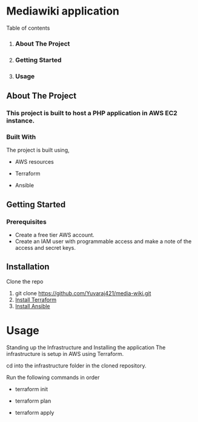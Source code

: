 # Mediawiki application

Table of contents
1. ### About The Project
2. ### Getting Started
3. ### Usage

## About The Project
### This project is built to host a PHP application in AWS EC2 instance.

### Built With

The project is built using,

* AWS resources

* Terraform

* Ansible

## Getting Started

### Prerequisites

* Create a free tier AWS account.
* Create an IAM user with programmable access and make a note of the access and secret keys.

## Installation

Clone the repo
1. git clone https://github.com/Yuvaraj421/media-wiki.git
2. [Install Terraform](https://www.terraform.io/downloads.html)
3. [Install Ansible](https://docs.ansible.com/ansible/latest/installation_guide/intro_installation.html)

# Usage

Standing up the Infrastructure and Installing the application
The infrastructure is setup in AWS using Terraform.

cd into the infrastructure folder in the cloned repository.

Run the following commands in order

* terraform init
 
* terraform plan
 
* terraform apply

